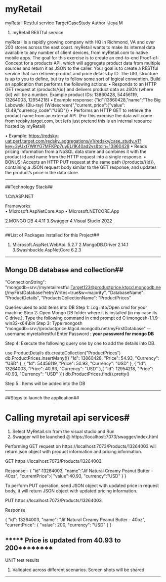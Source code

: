 # myRetail
myRetail Restful service
TargetCaseStudy
Author :Jeya M

1.	myRetail RESTful service

myRetail is a rapidly growing company with HQ in Richmond, VA and over 200 stores across the east coast. myRetail wants to make its internal data available to any number of client devices, from myRetail.com to native mobile apps. 
The goal for this exercise is to create an end-to-end Proof-of-Concept for a products API, which will aggregate product data from multiple sources and return it as JSON to the caller. 
Your goal is to create a RESTful service that can retrieve product and price details by ID. The URL structure is up to you to define, but try to follow some sort of logical convention.
Build an application that performs the following actions: 
•	Responds to an HTTP GET request at /products/{id} and delivers product data as JSON (where {id} will be a number. 
Example product IDs: 13860428, 54456119, 13264003, 12954218) 
•	Example response: {"id":13860428,"name":"The Big Lebowski (Blu-ray) (Widescreen)","current_price":{"value": 13.49,"currency_code":"USD"}}
•	Performs an HTTP GET to retrieve the product name from an external API. (For this exercise the data will come from redsky.target.com, but let’s just pretend this is an internal resource hosted by myRetail) 

•	Example: 
https://redsky-uat.perf.target.com/redsky_aggregations/v1/redsky/case_study_v1?key=3yUxt7WltYG7MFKPp7uyELi1K40ad2ys&tcin=13860428
•	Reads pricing information from a NoSQL data store and combines it with the product id and name from the HTTP request into a single response. 
•	BONUS: Accepts an HTTP PUT request at the same path (/products/{id}), containing a JSON request body similar to the GET response, and updates the product’s price in the data store. 

----------------------------------------------------------------------------------------------------------------------------------------------

##Technology Stack##

1.C#/ASP.NET
 
 Frameworks:  
       • Microsoft.AspNetCore.App
       • MIcrosoft.NETCORE.App  

2.MONGO DB 4.4.11
3.Swagger 
4.Visual Studio 2022


----------------------------------------------------------------------------------------------------------------

##List of Packages installed for this Project##

1. Microsoft.AspNet.WebApi. 5.2.7
2.MongoDB.Driver 2.14.1
3.Swashbuckle.AspNetCore 6.2.3

------------------------------------------------------------------------------------------------

## Mongo DB database and collection##


"ConnectionString": "mongodb+srv://myretailrestful:Target123@productprice.ktgcd.mongodb.net/myFirstDatabase?retryWrites=true&w=majority",
"DatabaseName": "ProductDetails",
"ProductsCollectionName": "ProductPrices"

Queries used to add items into DB
Step 1: Log into/Open cmd for your machine
Step 2: Open Mongo DB folder where it is installed (in my case its C drive.). 
        Type the following command in cmd prompt
        cd C:\mongosh-1.1.9-win32-x64\bin
Step 3: Type mongosh "mongodb+srv://productprice.ktgcd.mongodb.net/myFirstDatabase" --username myretailrestful
        Enter Password : **your password for mongo DB** 

Step 4: Execute the following query one by one to add the details into DB.


use ProductDetails
db.createCollection("ProductPrices")
db.ProductPrices.insertMany([{ "Id": 13860428, "Price": 54.93, "Currency": "USD" }, { "Id": 54456119, "Price": 50.93, "Currency": "USD" }, { "Id": 13264003, "Price": 40.93, "Currency": "USD" },{ "Id": 12954218, "Price": 40.93, "Currency": "USD" }])
db.ProductPrices.find().pretty()

Step 5 : Items will be added into the DB

--------------------------------------------------------------------------------------------------------------

##Steps to launch the application##
# Calling myretail api services#

1. Select MyRetail.sln from the visual studio and Run
2. Swagger will be launched @ https://localhost:7073/swagger/index.html

Performing GET request on https://localhost:7073/Products/13264003 will return json object with product information and pricing information.

GET https://localhost:7073/Products/13264003

Response:-
{
   "id":13264003,
   "name":"Jif Natural Creamy Peanut Butter - 40oz",
   "currentPrice":{
      "value":40.93,
      "currency":"USD"
   }
}


To perform PUT operation, send JSON object with updated price in request body, it will return JSON object with updated pricing information.

PUT https://localhost:7073/Products/13264003

Response

{
  "id": 13264003,
  "name": "Jif Natural Creamy Peanut Butter - 40oz",
  "currentPrice": {
    "value": 200,
    "currency": "USD"
  }
}

***** Price is updated from 40.93 to 200********
----------------------------------------------------------------------------------------------------------------



UNIT test results 
1. Validated across different scenarios. Screen shots will be shared 
------------------------------------------------------------------------------------------------------------------
